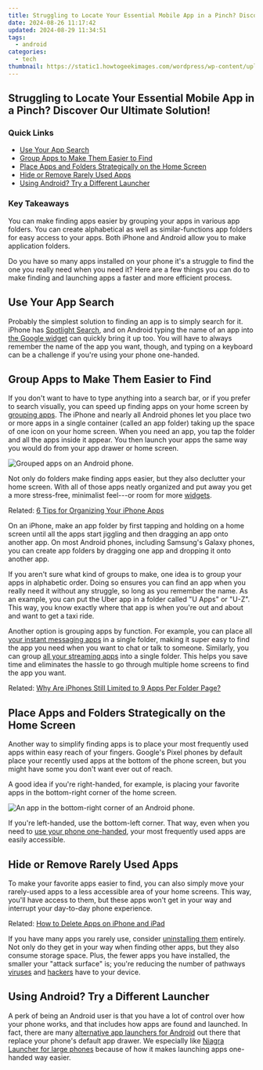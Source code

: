 ```yaml
---
title: Struggling to Locate Your Essential Mobile App in a Pinch? Discover Our Ultimate Solution!
date: 2024-08-26 11:17:42
updated: 2024-08-29 11:34:51
tags:
  - android
categories:
  - tech
thumbnail: https://static1.howtogeekimages.com/wordpress/wp-content/uploads/2022/09/Samsung-Apps.jpg
---
```


## Struggling to Locate Your Essential Mobile App in a Pinch? Discover Our Ultimate Solution!

### Quick Links

* [Use Your App Search](https://instagram-video-recordings.techidaily.com/updated-viral-visualization-top-story-filter-guide/)
* [Group Apps to Make Them Easier to Find](https://tech-revival.techidaily.com/1722209433543-beware-of-the-false-chatgpt-plugin-your-facebook-login-at-risk/)
* [Place Apps and Folders Strategically on the Home Screen](https://network-issues.techidaily.com/fixing-c1900101-during-windows-installation/)
* [Hide or Remove Rarely Used Apps](https://snapchat-videos.techidaily.com/new-2024-approved-tips-for-swapping-video-direction-in-snapchat/)
* [Using Android? Try a Different Launcher](https://instagram-videos.techidaily.com/new-unleashing-viral-potential-on-igtv-with-strategic-hash-tagging/)

### Key Takeaways

 You can make finding apps easier by grouping your apps in various app folders. You can create alphabetical as well as similar-functions app folders for easy access to your apps. Both iPhone and Android allow you to make application folders.

 Do you have so many apps installed on your phone it's a struggle to find the one you really need when you need it? Here are a few things you can do to make finding and launching apps a faster and more efficient process.

##  Use Your App Search

 Probably the simplest solution to finding an app is to simply search for it. iPhone has [Spotlight Search](https://on-screen-recording.techidaily.com/updated-in-2024-advanced-techniques-for-quieter-video-calls-on-skype/), and on Android typing the name of an app into [the Google widget](https://android-transfer.techidaily.com/solved-move-from-honor-magic-5-lite-to-ios-not-working-problems-drfone-by-drfone-transfer-from-android-transfer-from-android/) can quickly bring it up too. You will have to always remember the name of the app you want, though, and typing on a keyboard can be a challenge if you're using your phone one-handed.

##  Group Apps to Make Them Easier to Find

 If you don't want to have to type anything into a search bar, or if you prefer to search visually, you can speed up finding apps on your home screen by [grouping apps](https://youtube-video-recordings.techidaily.com/how-to-create-video-ads-for-free-in-youtube-video-builder/). The iPhone and nearly all Android phones let you place two or more apps in a single container (called an app folder) taking up the space of one icon on your home screen. When you need an app, you tap the folder and all the apps inside it appear. You then launch your apps the same way you would do from your app drawer or home screen.

![Grouped apps on an Android phone.](https://static1.howtogeekimages.com/wordpress/wp-content/uploads/2022/11/1-app-groups-android.png) 

 Not only do folders make finding apps easier, but they also declutter your home screen. With all of those apps neatly organized and put away you get a more stress-free, minimalist feel---or room for more [widgets](https://solve-info.techidaily.com/cookiebot-enabled-customized-user-experience-boosts-engagement-and-sales/).

Related: [6 Tips for Organizing Your iPhone Apps](https://some-approaches.techidaily.com/updated-top-30-whatsapp-biographies-for-every-astrology-follower/) 

 On an iPhone, make an app folder by first tapping and holding on a home screen until all the apps start jiggling and then dragging an app onto another app. On most Android phones, including Samsung's Galaxy phones, you can create app folders by dragging one app and dropping it onto another app.

 If you aren't sure what kind of groups to make, one idea is to group your apps in alphabetic order. Doing so ensures you can find an app when you really need it without any struggle, so long as you remember the name. As an example, you can put the Uber app in a folder called "U Apps" or "U-Z". This way, you know exactly where that app is when you're out and about and want to get a taxi ride.

 Another option is grouping apps by function. For example, you can place all [your instant messaging apps](https://fox-cloud.techidaily.com/new-2024-approved-navigating-the-art-of-online-photo-trimming/) in a single folder, making it super easy to find the app you need when you want to chat or talk to someone. Similarly, you can group [all your streaming apps](https://howto.techidaily.com/fix-samsung-galaxy-m14-5g-android-system-webview-crash-2024-issue-drfone-by-drfone-fix-android-problems-fix-android-problems/) into a single folder. This helps you save time and eliminates the hassle to go through multiple home screens to find the app you want.

Related: [Why Are iPhones Still Limited to 9 Apps Per Folder Page?](https://facebook-videos.techidaily.com/new-2024-approved-elite-budget-free-fb-imagemotion-engineer/) 

##  Place Apps and Folders Strategically on the Home Screen

 Another way to simplify finding apps is to place your most frequently used apps within easy reach of your fingers. Google's Pixel phones by default place your recently used apps at the bottom of the phone screen, but you might have some you don't want ever out of reach.

 A good idea if you're right-handed, for example, is placing your favorite apps in the bottom-right corner of the home screen.

![An app in the bottom-right corner of an Android phone.](https://static1.howtogeekimages.com/wordpress/wp-content/uploads/2022/11/2-easy-reach-app-android.png) 

 If you're left-handed, use the bottom-left corner. That way, even when you need to [use your phone one-handed](https://youtube-docs.techidaily.com/24-unveiling-the-most-effective-honestly-approved-promotion-strategies/), your most frequently used apps are easily accessible.

##  Hide or Remove Rarely Used Apps

 To make your favorite apps easier to find, you can also simply move your rarely-used apps to a less accessible area of your home screens. This way, you'll have access to them, but these apps won't get in your way and interrupt your day-to-day phone experience.

Related: [How to Delete Apps on iPhone and iPad](https://screen-activity-recording.techidaily.com/new-2024-approved-capturing-screens-a-laptops-webcam-journey/) 

 If you have many apps you rarely use, consider [uninstalling them](https://howto.techidaily.com/9-solutions-to-fix-honor-x50-gt-system-crash-issue-drfone-by-drfone-fix-android-problems-fix-android-problems/) entirely. Not only do they get in your way when finding other apps, but they also consume storage space. Plus, the fewer apps you have installed, the smaller your "attack surface" is; you're reducing the number of pathways [viruses](https://win-able.techidaily.com/bypassing-glitches-overcoming-game-lockups-in-fallout-3-with-windows-11-systems/) and [hackers](https://sim-unlock.techidaily.com/top-10-tecno-camon-20-pro-5g-android-sim-unlock-apk-by-drfone-android/) have to your device.

##  Using Android? Try a Different Launcher

 A perk of being an Android user is that you have a lot of control over how your phone works, and that includes how apps are found and launched. In fact, there are many [alternative app launchers for Android](https://www.reviewgeek.com/62940/the-7-best-android-launchers/) out there that replace your phone's default app drawer. We especially like [Niagra Launcher for large phones](https://win-answers.techidaily.com/fixing-the-unfixable-your-ultimate-compan-groach-on-keeping-state-of-decay-2-running-smoothly-tips-and-tricks/) because of how it makes launching apps one-handed way easier.

<ins class="adsbygoogle"
     style="display:block"
     data-ad-format="autorelaxed"
     data-ad-client="ca-pub-7571918770474297"
     data-ad-slot="1223367746"></ins>



<ins class="adsbygoogle"
     style="display:block"
     data-ad-client="ca-pub-7571918770474297"
     data-ad-slot="8358498916"
     data-ad-format="auto"
     data-full-width-responsive="true"></ins>
